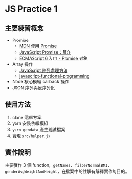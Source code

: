 # JS Practice 1

## 主要練習概念
* Promise
  *  [MDN 使用 Promise](https://developer.mozilla.org/zh-TW/docs/Web/JavaScript/Guide/Using_promises)
  *  [JavaScript Promise：簡介](https://developers.google.com/web/fundamentals/primers/promises?hl=zh-tw)
  *  [ECMAScript 6 入门 - Promise 对象](http://es6.ruanyifeng.com/#docs/promise)
* Array 操作
  * [JavaScript 陣列處理方法](https://wcc723.github.io/javascript/2017/06/29/es6-native-array/)
  * [javascript-functional-programming](https://medium.com/jsguru/javascript-functional-programming-map-filter-and-reduce-846ff9ba492d)
* Node 核心模組 callback 操作
* JSON 序列與反序列化

## 使用方法
1. clone 這個方案
2. yarn 安裝依賴模組
3. `yarn gendata` 產生測試檔案
4. 實現 `src/helper.js`

## 實作說明
主要實作 3 個 function，`getNames`、`filterNormalBMI`、`genderAvgWeightAndHeight`，在檔案中的註解有解釋實作的目的。
